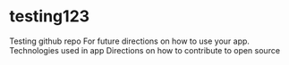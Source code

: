 # testing123
Testing github repo
For future directions on how to use your app.
Technologies used in app
Directions on how to contribute to open source